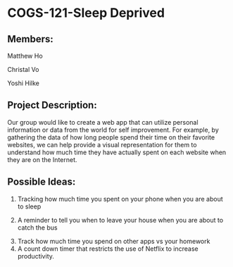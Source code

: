 # COGS-121-Sleep Deprived
## Members:
<p> Matthew Ho </p>
<p> Christal Vo </p>
<p> Yoshi Hilke</p>

## Project Description:
<p>Our group would like to create a web app that can utilize personal information or data from the world for self improvement. For example, by gathering the data of how long people spend their time on their favorite websites, we can help provide a visual representation for them to understand how much time they have actually spent on each website when they are on the Internet.</p>

## Possible Ideas:
1. Tracking how much time you spent on your phone when you are about to sleep</p>
2. A reminder to tell you when to leave your house when you are about to catch the bus</p>
3. Track how much time you spend on other apps vs your homework
4. A count down timer that restricts the use of Netflix to increase productivity.
